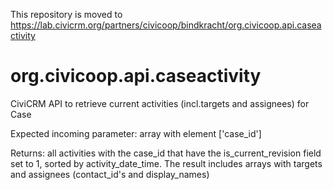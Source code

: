 This repository is moved to https://lab.civicrm.org/partners/civicoop/bindkracht/org.civicoop.api.caseactivity

org.civicoop.api.caseactivity
=============================

CiviCRM API to retrieve current activities (incl.targets and assignees) for Case

Expected incoming parameter: array with element ['case_id']

Returns: all activities with the case_id that have the is_current_revision field set to 1, sorted by activity_date_time. 
The result includes arrays with targets and assignees (contact_id's and display_names)

